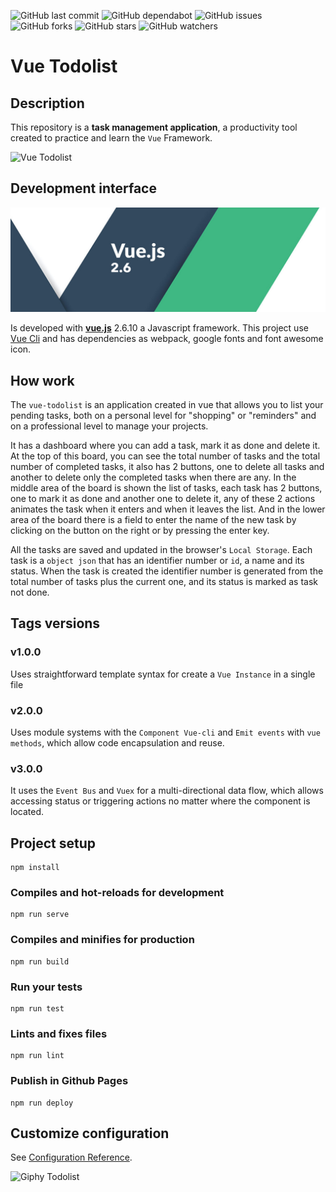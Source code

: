 ![GitHub last commit](https://img.shields.io/github/last-commit/beatrizsmerino/vue-todolist)
![GitHub dependabot](https://img.shields.io/badge/dependabot-enabled-025e8c?logo=Dependabot)
![GitHub issues](https://img.shields.io/github/issues/beatrizsmerino/vue-todolist)
![GitHub forks](https://img.shields.io/github/forks/beatrizsmerino/vue-todolist)
![GitHub stars](https://img.shields.io/github/stars/beatrizsmerino/vue-todolist)
![GitHub watchers](https://img.shields.io/github/watchers/beatrizsmerino/vue-todolist)

# Vue Todolist

## Description

This repository is a **task management application**, a productivity tool created to practice and learn the `Vue`
Framework.

![Vue Todolist](./README/videos/vue-todolist.gif)

## Development interface

![Vue logo](./README/images/vue-js-2.jpg)

Is developed with **[vue.js](https://vuejs.org/)** 2.6.10 a Javascript framework. This project use
[Vue Cli](https://cli.vuejs.org/) and has dependencies as webpack, google fonts and font awesome icon.

## How work

The `vue-todolist` is an application created in vue that allows you to list your pending tasks, both on a personal level
for "shopping" or "reminders" and on a professional level to manage your projects.

It has a dashboard where you can add a task, mark it as done and delete it. At the top of this board, you can see the
total number of tasks and the total number of completed tasks, it also has 2 buttons, one to delete all tasks and
another to delete only the completed tasks when there are any. In the middle area of the board is shown the list of
tasks, each task has 2 buttons, one to mark it as done and another one to delete it, any of these 2 actions animates the
task when it enters and when it leaves the list. And in the lower area of the board there is a field to enter the name
of the new task by clicking on the button on the right or by pressing the enter key.

All the tasks are saved and updated in the browser's `Local Storage`. Each task is a `object json` that has an
identifier number or `id`, a name and its status. When the task is created the identifier number is generated from the
total number of tasks plus the current one, and its status is marked as task not done.

## Tags versions

### **v1.0.0**

Uses straightforward template syntax for create a `Vue Instance` in a single file

### **v2.0.0**

Uses module systems with the `Component Vue-cli` and `Emit events` with `vue methods`, which allow code encapsulation
and reuse.

### **v3.0.0**

It uses the `Event Bus` and `Vuex` for a multi-directional data flow, which allows accessing status or triggering
actions no matter where the component is located.

## Project setup

```shell
npm install
```

### Compiles and hot-reloads for development

```shell
npm run serve
```

### Compiles and minifies for production

```shell
npm run build
```

### Run your tests

```shell
npm run test
```

### Lints and fixes files

```shell
npm run lint
```

### Publish in Github Pages

```shell
npm run deploy
```

## Customize configuration

See [Configuration Reference](https://cli.vuejs.org/config/).

![Giphy Todolist](https://media.giphy.com/media/B7o99rIuystY4/giphy.gif)
